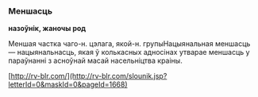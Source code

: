 ### Меншасць
**назоўнік, жаночы род**

Меншая частка чаго-н. цэлага, якой-н. групыНацыянальная меншасць — нацыянальнасць, якая ў колькасных адносінах утварае меншасць у параўнанні з асноўнай масай насельніцтва краіны.

<a rel="author">[http://rv-blr.com/](http://rv-blr.com/slounik.jsp?letterId=0&maskId=0&pageId=1668)</a>

